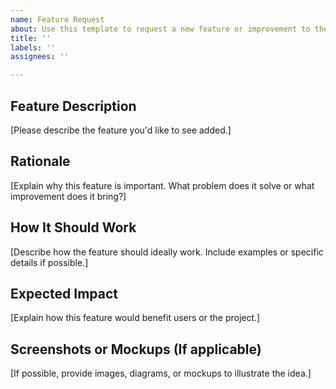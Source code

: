 ```yaml
---
name: Feature Request
about: Use this template to request a new feature or improvement to the project.
title: ''
labels: ''
assignees: ''

---
```


## Feature Description

[Please describe the feature you'd like to see added.]

## Rationale

[Explain why this feature is important. What problem does it solve or what improvement does it bring?]

## How It Should Work

[Describe how the feature should ideally work. Include examples or specific details if possible.]

## Expected Impact

[Explain how this feature would benefit users or the project.]

## Screenshots or Mockups (If applicable)

[If possible, provide images, diagrams, or mockups to illustrate the idea.]
